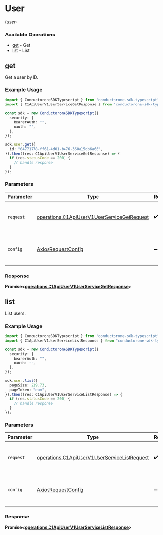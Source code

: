 # User
(*user*)

### Available Operations

* [get](#get) - Get
* [list](#list) - List

## get

Get a user by ID.

### Example Usage

```typescript
import { ConductoroneSDKTypescript } from "conductorone-sdk-typescript";
import { C1ApiUserV1UserServiceGetResponse } from "conductorone-sdk-typescript/dist/sdk/models/operations";

const sdk = new ConductoroneSDKTypescript({
  security: {
    bearerAuth: "",
    oauth: "",
  },
});

sdk.user.get({
  id: "04771778-ff61-4d01-b476-360a15db6a66",
}).then((res: C1ApiUserV1UserServiceGetResponse) => {
  if (res.statusCode == 200) {
    // handle response
  }
});
```

### Parameters

| Parameter                                                                                                  | Type                                                                                                       | Required                                                                                                   | Description                                                                                                |
| ---------------------------------------------------------------------------------------------------------- | ---------------------------------------------------------------------------------------------------------- | ---------------------------------------------------------------------------------------------------------- | ---------------------------------------------------------------------------------------------------------- |
| `request`                                                                                                  | [operations.C1ApiUserV1UserServiceGetRequest](../../models/operations/c1apiuserv1userservicegetrequest.md) | :heavy_check_mark:                                                                                         | The request object to use for the request.                                                                 |
| `config`                                                                                                   | [AxiosRequestConfig](https://axios-http.com/docs/req_config)                                               | :heavy_minus_sign:                                                                                         | Available config options for making requests.                                                              |


### Response

**Promise<[operations.C1ApiUserV1UserServiceGetResponse](../../models/operations/c1apiuserv1userservicegetresponse.md)>**


## list

List users.

### Example Usage

```typescript
import { ConductoroneSDKTypescript } from "conductorone-sdk-typescript";
import { C1ApiUserV1UserServiceListResponse } from "conductorone-sdk-typescript/dist/sdk/models/operations";

const sdk = new ConductoroneSDKTypescript({
  security: {
    bearerAuth: "",
    oauth: "",
  },
});

sdk.user.list({
  pageSize: 219.73,
  pageToken: "eum",
}).then((res: C1ApiUserV1UserServiceListResponse) => {
  if (res.statusCode == 200) {
    // handle response
  }
});
```

### Parameters

| Parameter                                                                                                    | Type                                                                                                         | Required                                                                                                     | Description                                                                                                  |
| ------------------------------------------------------------------------------------------------------------ | ------------------------------------------------------------------------------------------------------------ | ------------------------------------------------------------------------------------------------------------ | ------------------------------------------------------------------------------------------------------------ |
| `request`                                                                                                    | [operations.C1ApiUserV1UserServiceListRequest](../../models/operations/c1apiuserv1userservicelistrequest.md) | :heavy_check_mark:                                                                                           | The request object to use for the request.                                                                   |
| `config`                                                                                                     | [AxiosRequestConfig](https://axios-http.com/docs/req_config)                                                 | :heavy_minus_sign:                                                                                           | Available config options for making requests.                                                                |


### Response

**Promise<[operations.C1ApiUserV1UserServiceListResponse](../../models/operations/c1apiuserv1userservicelistresponse.md)>**

